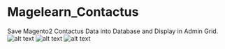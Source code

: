 # Magelearn_Contactus
Save Magento2 Contactus Data into Database and Display in Admin Grid.
![alt text](https://ibb.co/bQ8LTvT)
![alt text](https://ibb.co/DQG4P7g)
![alt text](https://ibb.co/kG3K9fX)



